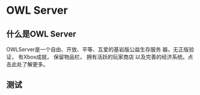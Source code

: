 # OWL Server

## 什么是OWL Server

OWLServer是一个自由、开放、平等、互爱的基岩版公益生存服务
器。无正版验证，
有Xbox成就，
保留物品栏，
拥有活跃的玩家商店
以及完善的经济系统。点击此处了解更多。
## 测试
